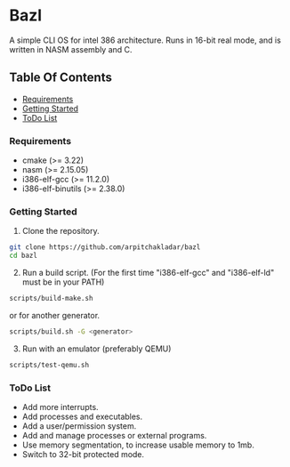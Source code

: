# Bazl
A simple CLI OS for intel 386 architecture. Runs in 16-bit real mode, and is written in NASM assembly and C.

## Table Of Contents
- [Requirements](#requirements)
- [Getting Started](#getting-started)
- [ToDo List](#todo-list)

### Requirements
- cmake (>= 3.22)
- nasm (>= 2.15.05)
- i386-elf-gcc (>= 11.2.0)
- i386-elf-binutils (>= 2.38.0)

### Getting Started
1. Clone the repository.
```sh
git clone https://github.com/arpitchakladar/bazl
cd bazl
```
2. Run a build script. (For the first time "i386-elf-gcc" and "i386-elf-ld" must be in your PATH)
```sh
scripts/build-make.sh
```
or for another generator.
```sh
scripts/build.sh -G <generator>
```
3. Run with an emulator (preferably QEMU)
```sh
scripts/test-qemu.sh
```

### ToDo List
- Add more interrupts.
- Add processes and executables.
- Add a user/permission system.
- Add and manage processes or external programs.
- Use memory segmentation, to increase usable memory to 1mb.
- Switch to 32-bit protected mode.
